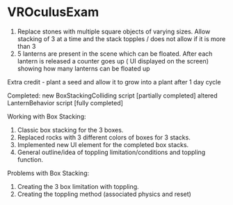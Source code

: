 # VROculusExam

1. Replace stones with multiple square objects of varying sizes. Allow stacking of 3 at a time and the stack topples / does not allow  if it is more than 3 
2. 5 lanterns are present in the scene which can be floated. After each lantern is released a counter goes up ( UI displayed on the screen) showing how many lanterns can be floated up

Extra credit - plant a seed and allow it to grow into a plant after 1 day cycle

Completed:
new BoxStackingColliding script [partially completed]
altered LanternBehavior script [fully completed]

Working with Box Stacking:
1. Classic box stacking for the 3 boxes.
2. Replaced rocks with 3 different colors of boxes for 3 stacks.
3. Implemented new UI element for the completed box stacks.
4. General outline/idea of toppling limitation/conditions and toppling function.

Problems with Box Stacking: 
1. Creating the 3 box limitation with toppling.
2. Creating the toppling method (associated physics and reset)
